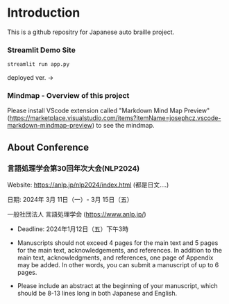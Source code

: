 # Introduction
This is a github repositry  for Japanese auto braille project.

### Streamlit Demo Site
```markdown
streamlit run app.py
```
deployed ver. ->

### Mindmap - Overview of this project
Please install VScode extension called "Markdown Mind Map Preview" (https://marketplace.visualstudio.com/items?itemName=josephcz.vscode-markdown-mindmap-preview) to see the mindmap.

## About Conference
### 言語処理学会第30回年次大会(NLP2024)

Website: https://anlp.jp/nlp2024/index.html (都是日文....)

日期: 2024年 3月 11日（一）- 3月 15日（五）

一般社団法人 言語処理学会 (https://www.anlp.jp/)



- Deadline: 2024年1月12日（五）下午3時

- Manuscripts should not exceed 4 pages for the main text and 5 pages for the main text, acknowledgements, and references. In addition to the main text, acknowledgments, and references, one page of Appendix may be added. In other words, you can submit a manuscript of up to 6 pages.

- Please include an abstract at the beginning of your manuscript, which should be 8-13 lines long in both Japanese and English.
